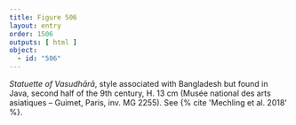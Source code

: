 ```yaml
---
title: Figure 506
layout: entry
order: 1506
outputs: [ html ]
object:
  - id: "506"
---
```


*Statuette of Vasudhārā*, style associated with Bangladesh but found in Java, second half of the 9th century, H. 13 cm (Musée national des arts asiatiques – Guimet, Paris, inv. MG 2255). See {% cite 'Mechling et al. 2018' %}.
